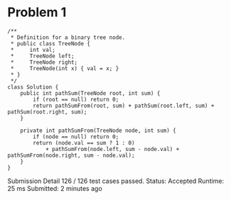 # Problem 1 

```
/**
 * Definition for a binary tree node.
 * public class TreeNode {
 *     int val;
 *     TreeNode left;
 *     TreeNode right;
 *     TreeNode(int x) { val = x; }
 * }
 */
class Solution {
    public int pathSum(TreeNode root, int sum) {
        if (root == null) return 0;
        return pathSumFrom(root, sum) + pathSum(root.left, sum) + pathSum(root.right, sum);
    }
    
    private int pathSumFrom(TreeNode node, int sum) {
        if (node == null) return 0;
        return (node.val == sum ? 1 : 0) 
            + pathSumFrom(node.left, sum - node.val) + pathSumFrom(node.right, sum - node.val);
    }
}
```

Submission Detail
126 / 126 test cases passed.
Status: Accepted
Runtime: 25 ms
Submitted: 2 minutes ago

